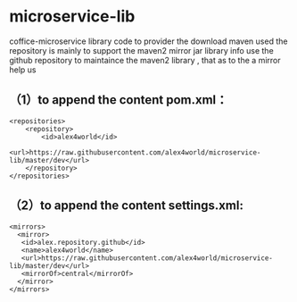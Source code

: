 # microservice-lib
coffice-microservice library code to provider the download maven used
the repository is mainly to support the maven2 mirror jar library info
use the github repository to maintaince the maven2 library , that as to the a mirror help us

## （1）to append the content pom.xml：
```
<repositories>
    <repository>
        <id>alex4world</id>
        <url>https://raw.githubusercontent.com/alex4world/microservice-lib/master/dev</url>
    </repository>
</repositories>

```
## （2）to append the content settings.xml:

```
<mirrors>  
  <mirror>  
   <id>alex.repository.github</id>  
   <name>alex4world</name>  
   <url>https://raw.githubusercontent.com/alex4world/microservice-lib/master/dev</url>  
   <mirrorOf>central</mirrorOf>  
  </mirror>
</mirrors>  
```

